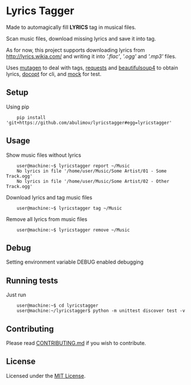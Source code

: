 # Lyrics Tagger

Made to automagically fill **LYRICS** tag in musical files.

Scan music files, download missing lyrics and save it into tag.

As for now, this project supports downloading lyrics from
http://lyrics.wikia.com/ and writing it into
*'.flac'*, *'.ogg'* and *'.mp3'* files.

Uses [mutagen](https://pypi.python.org/pypi/mutagen) to deal with tags,
[requests](https://pypi.python.org/pypi/requests) and
[beautifulsoup4](https://pypi.python.org/pypi/beautifulsoup4) to obtain lyrics,
[docopt](https://pypi.python.org/pypi/docopt) for cli,
and [mock](https://pypi.python.org/pypi/mock) for test.

## Setup

Using pip

        pip install 'git+https://github.com/abulimov/lyricstagger#egg=lyricstagger'

## Usage

Show music files without lyrics

        user@machine:~$ lyricstagger report ~/Music
        No lyrics in file '/home/user/Music/Some Artist/01 - Some Track.ogg'
        No lyrics in file '/home/user/Music/Some Artist/02 - Other Track.ogg'

Download lyrics and tag music files

        user@machine:~$ lyricstagger tag ~/Music

Remove all lyrics from music files

        user@machine:~$ lyricstagger remove ~/Music

## Debug

Setting environment variable DEBUG enabled debugging

## Running tests

Just run

        user@machine:~$ cd lyricstagger
        user@machine:~/lyricstagger$ python -m unittest discover test -v

## Contributing

Please read [CONTRIBUTING.md](https://github.com/abulimov/lyricstagger/blob/master/CONTRIBUTING.md) if you wish to contribute.

## License

Licensed under the [MIT License](http://opensource.org/licenses/MIT).
